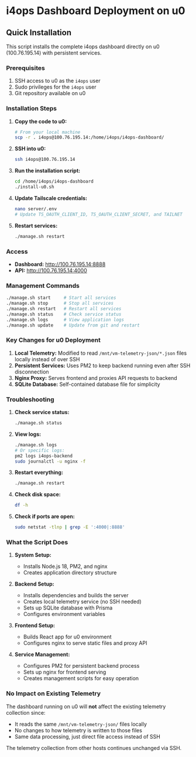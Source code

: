 # i4ops Dashboard Deployment on u0

## Quick Installation

This script installs the complete i4ops dashboard directly on u0 (100.76.195.14) with persistent services.

### Prerequisites

1. SSH access to u0 as the `i4ops` user
2. Sudo privileges for the `i4ops` user
3. Git repository available on u0

### Installation Steps

1. **Copy the code to u0:**
   ```bash
   # From your local machine
   scp -r . i4ops@100.76.195.14:/home/i4ops/i4ops-dashboard/
   ```

2. **SSH into u0:**
   ```bash
   ssh i4ops@100.76.195.14
   ```

3. **Run the installation script:**
   ```bash
   cd /home/i4ops/i4ops-dashboard
   ./install-u0.sh
   ```

4. **Update Tailscale credentials:**
   ```bash
   nano server/.env
   # Update TS_OAUTH_CLIENT_ID, TS_OAUTH_CLIENT_SECRET, and TAILNET
   ```

5. **Restart services:**
   ```bash
   ./manage.sh restart
   ```

### Access

- **Dashboard:** http://100.76.195.14:8888
- **API:** http://100.76.195.14:4000

### Management Commands

```bash
./manage.sh start     # Start all services
./manage.sh stop      # Stop all services  
./manage.sh restart   # Restart all services
./manage.sh status    # Check service status
./manage.sh logs      # View application logs
./manage.sh update    # Update from git and restart
```

### Key Changes for u0 Deployment

1. **Local Telemetry:** Modified to read `/mnt/vm-telemetry-json/*.json` files locally instead of over SSH
2. **Persistent Services:** Uses PM2 to keep backend running even after SSH disconnection
3. **Nginx Proxy:** Serves frontend and proxies API requests to backend
4. **SQLite Database:** Self-contained database file for simplicity

### Troubleshooting

1. **Check service status:**
   ```bash
   ./manage.sh status
   ```

2. **View logs:**
   ```bash
   ./manage.sh logs
   # Or specific logs:
   pm2 logs i4ops-backend
   sudo journalctl -u nginx -f
   ```

3. **Restart everything:**
   ```bash
   ./manage.sh restart
   ```

4. **Check disk space:**
   ```bash
   df -h
   ```

5. **Check if ports are open:**
   ```bash
   sudo netstat -tlnp | grep -E ':4000|:8888'
   ```

### What the Script Does

1. **System Setup:**
   - Installs Node.js 18, PM2, and nginx
   - Creates application directory structure

2. **Backend Setup:**
   - Installs dependencies and builds the server
   - Creates local telemetry service (no SSH needed)
   - Sets up SQLite database with Prisma
   - Configures environment variables

3. **Frontend Setup:**
   - Builds React app for u0 environment
   - Configures nginx to serve static files and proxy API

4. **Service Management:**
   - Configures PM2 for persistent backend process
   - Sets up nginx for frontend serving
   - Creates management scripts for easy operation

### No Impact on Existing Telemetry

The dashboard running on u0 will **not** affect the existing telemetry collection since:
- It reads the same `/mnt/vm-telemetry-json/` files locally
- No changes to how telemetry is written to those files
- Same data processing, just direct file access instead of SSH

The telemetry collection from other hosts continues unchanged via SSH. 